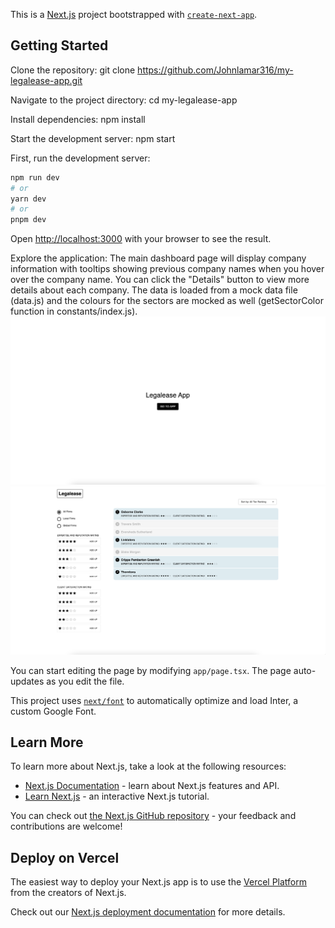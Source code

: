 This is a [Next.js](https://nextjs.org/) project bootstrapped with [`create-next-app`](https://github.com/vercel/next.js/tree/canary/packages/create-next-app).

## Getting Started

Clone the repository: git clone https://github.com/Johnlamar316/my-legalease-app.git

Navigate to the project directory: cd my-legalease-app

Install dependencies: npm install

Start the development server: npm start

First, run the development server:

```bash
npm run dev
# or
yarn dev
# or
pnpm dev
```

Open [http://localhost:3000](http://localhost:3000) with your browser to see the result.

Explore the application: The main dashboard page will display company information with tooltips showing previous company names when you hover over the company name. You can click the "Details" button to view more details about each company. The data is loaded from a mock data file (data.js) and the colours for the sectors are mocked as well (getSectorColor function in constants/index.js).
<img src="https://github.com/Johnlamar316/my-legalease-app/blob/main/Screenshot%202023-08-02%20at%2023.34.37.png">
<img src="https://github.com/Johnlamar316/my-legalease-app/blob/main/Screenshot%202023-08-02%20at%2023.34.55.png">

You can start editing the page by modifying `app/page.tsx`. The page auto-updates as you edit the file.

This project uses [`next/font`](https://nextjs.org/docs/basic-features/font-optimization) to automatically optimize and load Inter, a custom Google Font.

## Learn More

To learn more about Next.js, take a look at the following resources:

- [Next.js Documentation](https://nextjs.org/docs) - learn about Next.js features and API.
- [Learn Next.js](https://nextjs.org/learn) - an interactive Next.js tutorial.

You can check out [the Next.js GitHub repository](https://github.com/vercel/next.js/) - your feedback and contributions are welcome!

## Deploy on Vercel

The easiest way to deploy your Next.js app is to use the [Vercel Platform](https://vercel.com/new?utm_medium=default-template&filter=next.js&utm_source=create-next-app&utm_campaign=create-next-app-readme) from the creators of Next.js.

Check out our [Next.js deployment documentation](https://nextjs.org/docs/deployment) for more details.
